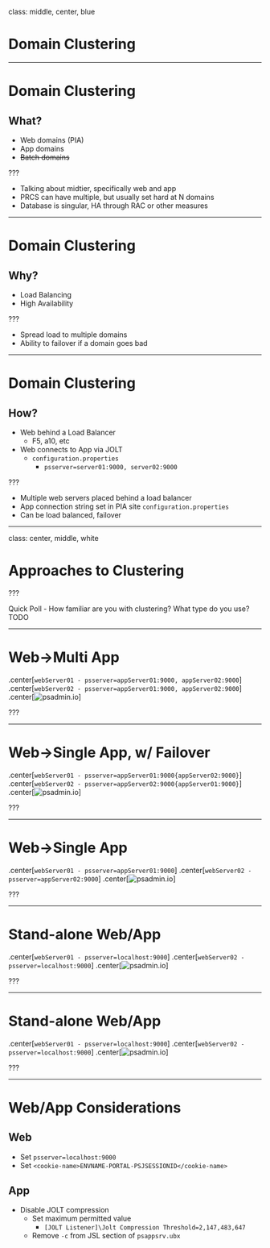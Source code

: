 class: middle, center, blue

# Domain Clustering 

---

# Domain Clustering 

## What?

* Web domains (PIA)
* App domains
* ~~Batch domains~~

???

* Talking about midtier, specifically web and app
* PRCS can have multiple, but usually set hard at N domains
* Database is singular, HA through RAC or other measures

---

# Domain Clustering 

## Why?

* Load Balancing
* High Availability

???

* Spread load to multiple domains
* Ability to failover if a domain goes bad

---

# Domain Clustering 

## How?

* Web behind a Load Balancer
    * F5, a10, etc
* Web connects to App via JOLT
    * `configuration.properties`
        * `psserver=server01:9000, server02:9000`

???

* Multiple web servers placed behind a load balancer
* App connection string set in PIA site `configuration.properties`
* Can be load balanced, failover

---
class: center, middle, white

# Approaches to Clustering

???

Quick Poll - How familiar are you with clustering? What type do you use? TODO

---

# Web->Multi App

.center[`webServer01 - psserver=appServer01:9000, appServer02:9000`]
.center[`webServer02 - psserver=appServer01:9000, appServer02:9000`]
.center[![psadmin.io](images/cluster-multi.png)]

???

---

# Web->Single App, w/ Failover

.center[`webServer01 - psserver=appServer01:9000{appServer02:9000}`]
.center[`webServer02 - psserver=appServer02:9000{appServer01:9000}`]
.center[![psadmin.io](images/cluster-failover.png)]

???

---

# Web->Single App

.center[`webServer01 - psserver=appServer01:9000`]
.center[`webServer02 - psserver=appServer02:9000`]
.center[![psadmin.io](images/cluster-single.png)]

???

---

# Stand-alone Web/App

.center[`webServer01 - psserver=localhost:9000`]
.center[`webServer02 - psserver=localhost:9000`]
.center[![psadmin.io](images/cluster-webapp.png)]

???

---

# Stand-alone Web/App

.center[`webServer01 - psserver=localhost:9000`]
.center[`webServer02 - psserver=localhost:9000`]
.center[![psadmin.io](images/cluster-webapp-n.png)]

???

---

# Web/App Considerations

## Web

* Set `psserver=localhost:9000`
* Set `<cookie-name>ENVNAME-PORTAL-PSJSESSIONID</cookie-name>`

## App

* Disable JOLT compression 
    * Set maximum permitted value
        * `[JOLT Listener]\Jolt Compression Threshold=2,147,483,647`
    * Remove `-c` from JSL section of `psappsrv.ubx`
